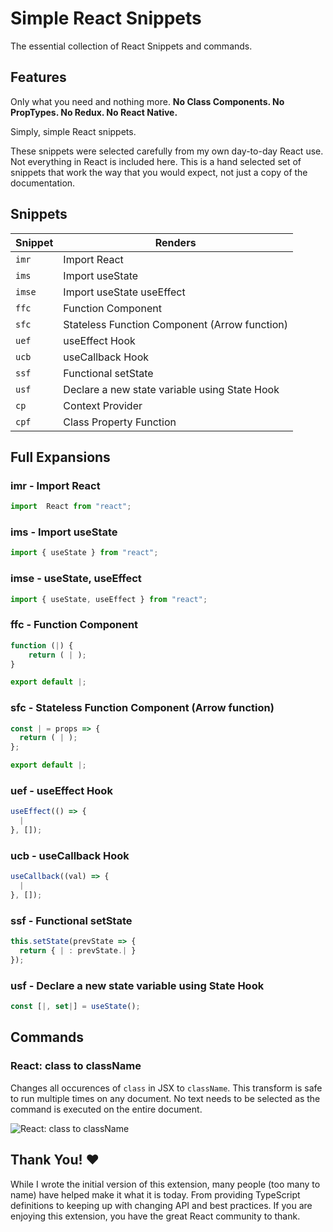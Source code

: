 # Simple React Snippets

The essential collection of React Snippets and commands.

## Features

Only what you need and nothing more. **No Class Components. No PropTypes. No Redux. No React Native.**

Simply, simple React snippets.

These snippets were selected carefully from my own day-to-day React use. Not
everything in React is included here. This is a hand selected set of snippets
that work the way that you would expect, not just a copy of the documentation.

## Snippets

| Snippet | Renders                                       |
| ------- | --------------------------------------------- |
| `imr`   | Import React                                  |
| `ims`   | Import  useState                       |
| `imse`  | Import  useState useEffect             |
| `ffc`   | Function Component                            |
| `sfc`   | Stateless Function Component (Arrow function) |
| `uef`   | useEffect Hook                                |
| `ucb`   | useCallback Hook                              |
| `ssf`   | Functional setState                           |
| `usf`   | Declare a new state variable using State Hook |
| `cp`    | Context Provider                              |
| `cpf`   | Class Property Function                       |

## Full Expansions

### imr - Import React

```js
import  React from "react";
```

### ims - Import  useState

```js
import { useState } from "react";
```

### imse -  useState, useEffect

```js
import { useState, useEffect } from "react";
```

### ffc - Function Component

```js
function (|) {
    return ( | );
}

export default |;
```

### sfc - Stateless Function Component (Arrow function)

```js
const | = props => {
  return ( | );
};

export default |;
```

### uef - useEffect Hook

```js
useEffect(() => {
  |
}, []);
```

### ucb - useCallback Hook

```js
useCallback((val) => {
  |
}, []);
```

### ssf - Functional setState

```js
this.setState(prevState => {
  return { | : prevState.| }
});
```

### usf - Declare a new state variable using State Hook

```js
const [|, set|] = useState();
```

## Commands

### React: class to className

Changes all occurences of `class` in JSX to `className`. This transform is safe
to run multiple times on any document. No text needs to be selected as the
command is executed on the entire document.

![React: class to className](https://i.imgur.com/i1ZwvOu.gif)

## Thank You! ❤️

While I wrote the initial version of this extension, many people (too many to name) have helped make it what it is today. From providing TypeScript definitions to keeping up with changing API and best practices. If you are enjoying this extension, you have the great React community to thank.
